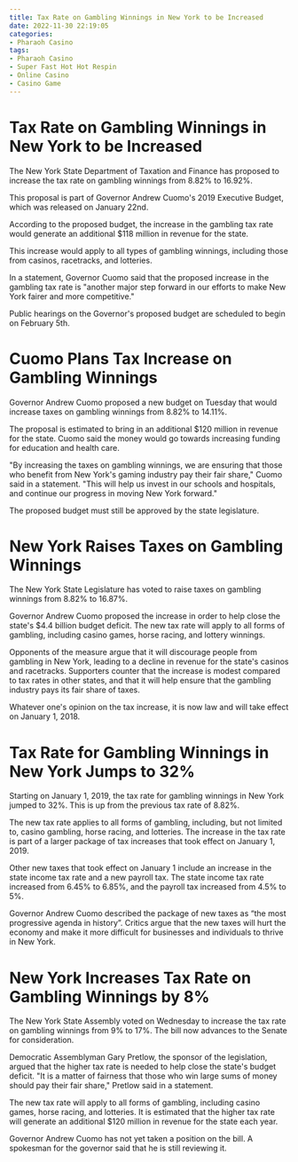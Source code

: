 ```yaml
---
title: Tax Rate on Gambling Winnings in New York to be Increased
date: 2022-11-30 22:19:05
categories:
- Pharaoh Casino
tags:
- Pharaoh Casino
- Super Fast Hot Hot Respin
- Online Casino
- Casino Game
---
```



#  Tax Rate on Gambling Winnings in New York to be Increased

The New York State Department of Taxation and Finance has proposed to increase the tax rate on gambling winnings from 8.82% to 16.92%.

This proposal is part of Governor Andrew Cuomo's 2019 Executive Budget, which was released on January 22nd.

According to the proposed budget, the increase in the gambling tax rate would generate an additional $118 million in revenue for the state.

This increase would apply to all types of gambling winnings, including those from casinos, racetracks, and lotteries.

In a statement, Governor Cuomo said that the proposed increase in the gambling tax rate is "another major step forward in our efforts to make New York fairer and more competitive."

Public hearings on the Governor's proposed budget are scheduled to begin on February 5th.

#  Cuomo Plans Tax Increase on Gambling Winnings

Governor Andrew Cuomo proposed a new budget on Tuesday that would increase taxes on gambling winnings from 8.82% to 14.11%.

The proposal is estimated to bring in an additional $120 million in revenue for the state. Cuomo said the money would go towards increasing funding for education and health care.

"By increasing the taxes on gambling winnings, we are ensuring that those who benefit from New York's gaming industry pay their fair share," Cuomo said in a statement. "This will help us invest in our schools and hospitals, and continue our progress in moving New York forward."

The proposed budget must still be approved by the state legislature.

#  New York Raises Taxes on Gambling Winnings

The New York State Legislature has voted to raise taxes on gambling winnings from 8.82% to 16.87%.

Governor Andrew Cuomo proposed the increase in order to help close the state's $4.4 billion budget deficit. The new tax rate will apply to all forms of gambling, including casino games, horse racing, and lottery winnings.

Opponents of the measure argue that it will discourage people from gambling in New York, leading to a decline in revenue for the state's casinos and racetracks. Supporters counter that the increase is modest compared to tax rates in other states, and that it will help ensure that the gambling industry pays its fair share of taxes.

Whatever one's opinion on the tax increase, it is now law and will take effect on January 1, 2018.

#  Tax Rate for Gambling Winnings in New York Jumps to 32%

Starting on January 1, 2019, the tax rate for gambling winnings in New York jumped to 32%. This is up from the previous tax rate of 8.82%.

The new tax rate applies to all forms of gambling, including, but not limited to, casino gambling, horse racing, and lotteries. The increase in the tax rate is part of a larger package of tax increases that took effect on January 1, 2019.

Other new taxes that took effect on January 1 include an increase in the state income tax rate and a new payroll tax. The state income tax rate increased from 6.45% to 6.85%, and the payroll tax increased from 4.5% to 5%.

Governor Andrew Cuomo described the package of new taxes as “the most progressive agenda in history”. Critics argue that the new taxes will hurt the economy and make it more difficult for businesses and individuals to thrive in New York.

#  New York Increases Tax Rate on Gambling Winnings by 8%

The New York State Assembly voted on Wednesday to increase the tax rate on gambling winnings from 9% to 17%. The bill now advances to the Senate for consideration.

Democratic Assemblyman Gary Pretlow, the sponsor of the legislation, argued that the higher tax rate is needed to help close the state's budget deficit. "It is a matter of fairness that those who win large sums of money should pay their fair share," Pretlow said in a statement.

The new tax rate will apply to all forms of gambling, including casino games, horse racing, and lotteries. It is estimated that the higher tax rate will generate an additional $120 million in revenue for the state each year.

Governor Andrew Cuomo has not yet taken a position on the bill. A spokesman for the governor said that he is still reviewing it.